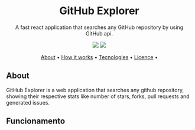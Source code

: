 <h1 align="center">GitHub Explorer</h1>
<p align="center">A fast react application that searches any GitHub repository by using GitHub api.</p>
<p align="center">
   <img src="https://img.shields.io/github/languages/top/matheusmarks/Github-explorer.svg" />
  <img src="https://img.shields.io/github/repo-size/matheusmarks/GitHub-explorer.svg" />
</p>

<p align="center">
 <a href="#sobre">About</a> • 
 <a href="#funcionamento">How it works</a> • 
 <a href="#tecnologias">Tecnologies</a> • 
 <a href="#licenc-a">Licence</a> • 
</p>

<h2>About</h2>
<p>GitHub Explorer is a web application that searches any github repository, showing their respective stats like number of stars, forks, pull requests and generated issues.</p>
  
<h2>Funcionamento</h2>







